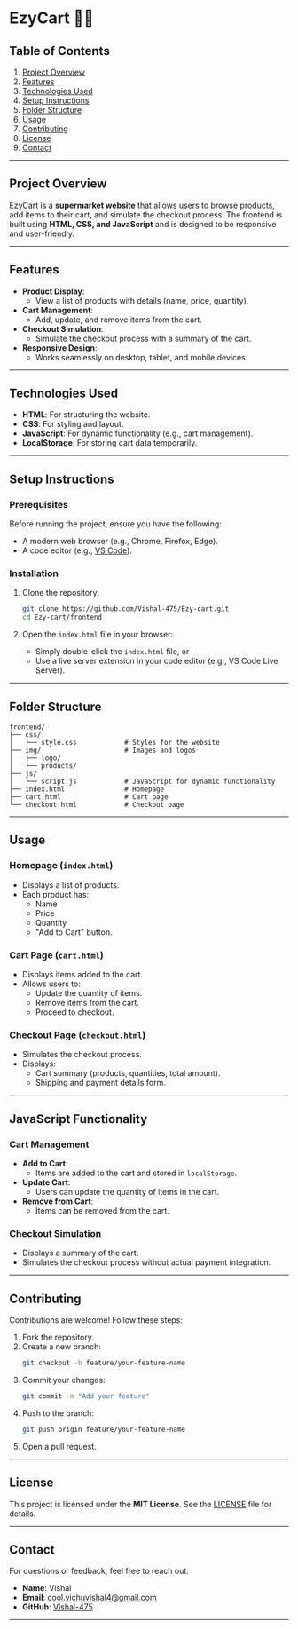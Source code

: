 

# EzyCart 🛒💨

## **Table of Contents**
1. [Project Overview](#project-overview)
2. [Features](#features)
3. [Technologies Used](#technologies-used)
4. [Setup Instructions](#setup-instations)
5. [Folder Structure](#folder-structure)
6. [Usage](#usage)
7. [Contributing](#contributing)
8. [License](#license)
9. [Contact](#contact)

---

## **Project Overview**
EzyCart is a **supermarket website** that allows users to browse products, add items to their cart, and simulate the checkout process. The frontend is built using **HTML, CSS, and JavaScript** and is designed to be responsive and user-friendly.

---

## **Features**
- **Product Display**:
  - View a list of products with details (name, price, quantity).
- **Cart Management**:
  - Add, update, and remove items from the cart.
- **Checkout Simulation**:
  - Simulate the checkout process with a summary of the cart.
- **Responsive Design**:
  - Works seamlessly on desktop, tablet, and mobile devices.

---

## **Technologies Used**
- **HTML**: For structuring the website.
- **CSS**: For styling and layout.
- **JavaScript**: For dynamic functionality (e.g., cart management).
- **LocalStorage**: For storing cart data temporarily.

---

## **Setup Instructions**

### **Prerequisites**
Before running the project, ensure you have the following:
- A modern web browser (e.g., Chrome, Firefox, Edge).
- A code editor (e.g., [VS Code](https://code.visualstudio.com/)).

### **Installation**
1. Clone the repository:
   ```bash
   git clone https://github.com/Vishal-475/Ezy-cart.git
   cd Ezy-cart/frontend
   ```

2. Open the `index.html` file in your browser:
   - Simply double-click the `index.html` file, or
   - Use a live server extension in your code editor (e.g., VS Code Live Server).

---

## **Folder Structure**
```
frontend/
├── css/
│   └── style.css            # Styles for the website
├── img/                     # Images and logos
│   ├── logo/
│   └── products/
├── js/
│   └── script.js            # JavaScript for dynamic functionality
├── index.html               # Homepage
├── cart.html                # Cart page
└── checkout.html            # Checkout page
```

---

## **Usage**

### **Homepage (`index.html`)**
- Displays a list of products.
- Each product has:
  - Name
  - Price
  - Quantity
  - "Add to Cart" button.

### **Cart Page (`cart.html`)**
- Displays items added to the cart.
- Allows users to:
  - Update the quantity of items.
  - Remove items from the cart.
  - Proceed to checkout.

### **Checkout Page (`checkout.html`)**
- Simulates the checkout process.
- Displays:
  - Cart summary (products, quantities, total amount).
  - Shipping and payment details form.

---

## **JavaScript Functionality**

### **Cart Management**
- **Add to Cart**:
  - Items are added to the cart and stored in `localStorage`.
- **Update Cart**:
  - Users can update the quantity of items in the cart.
- **Remove from Cart**:
  - Items can be removed from the cart.

### **Checkout Simulation**
- Displays a summary of the cart.
- Simulates the checkout process without actual payment integration.

---

## **Contributing**
Contributions are welcome! Follow these steps:
1. Fork the repository.
2. Create a new branch:
   ```bash
   git checkout -b feature/your-feature-name
   ```
3. Commit your changes:
   ```bash
   git commit -m "Add your feature"
   ```
4. Push to the branch:
   ```bash
   git push origin feature/your-feature-name
   ```
5. Open a pull request.

---

## **License**
This project is licensed under the **MIT License**. See the [LICENSE](LICENSE) file for details.

---

## **Contact**
For questions or feedback, feel free to reach out:
- **Name**: Vishal
- **Email**: cool.vichuvishal4@gmail.com
- **GitHub**: [Vishal-475](https://github.com/Vishal-475)

---

